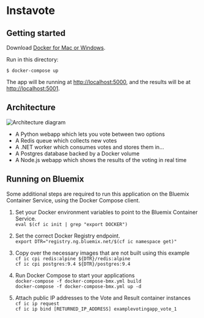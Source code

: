 Instavote
=========

Getting started
---------------

Download [Docker for Mac or Windows](https://www.docker.com).

Run in this directory:

    $ docker-compose up

The app will be running at [http://localhost:5000](http://localhost:5000), and the results will be at [http://localhost:5001](http://localhost:5001).

Architecture
-----

![Architecture diagram](architecture.png)

* A Python webapp which lets you vote between two options
* A Redis queue which collects new votes
* A .NET worker which consumes votes and stores them in…
* A Postgres database backed by a Docker volume
* A Node.js webapp which shows the results of the voting in real time

## Running on Bluemix

Some additional steps are required to run this application on the Bluemix Container Service, using the Docker Compose client.

1.  Set your Docker environment variables to point to the Bluemix Container Service.  
`eval $(cf ic init | grep "export DOCKER")`  

2.  Set the correct Docker Registry endpoint.  
`export DTR="registry.ng.bluemix.net/$(cf ic namespace get)"`  

3.  Copy over the necessary images that are not built using this example  
`cf ic cpi redis:alpine ${DTR}/redis:alpine`  
`cf ic cpi postgres:9.4 ${DTR}/postgres:9.4`  

4.  Run Docker Compose to start your applications  
`docker-compose -f docker-compose-bmx.yml build`  
`docker-compose -f docker-compose-bmx.yml up -d`  

5.  Attach public IP addresses to the Vote and Result container instances  
`cf ic ip request`  
`cf ic ip bind [RETURNED_IP_ADDRESS] examplevotingapp_vote_1`  

